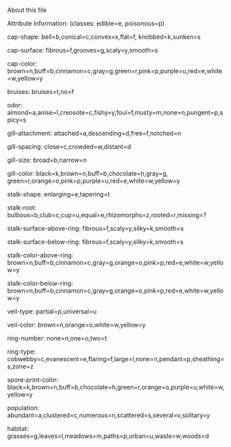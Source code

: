 About this file

<t>Attribute Information: (classes: edible=e, poisonous=p)

cap-shape: bell=b,conical=c,convex=x,flat=f, knobbed=k,sunken=s

cap-surface: fibrous=f,grooves=g,scaly=y,smooth=s

cap-color: brown=n,buff=b,cinnamon=c,gray=g,green=r,pink=p,purple=u,red=e,white=w,yellow=y

bruises: bruises=t,no=f

odor: almond=a,anise=l,creosote=c,fishy=y,foul=f,musty=m,none=n,pungent=p,spicy=s

gill-attachment: attached=a,descending=d,free=f,notched=n

gill-spacing: close=c,crowded=w,distant=d

gill-size: broad=b,narrow=n

gill-color: black=k,brown=n,buff=b,chocolate=h,gray=g, green=r,orange=o,pink=p,purple=u,red=e,white=w,yellow=y

stalk-shape: enlarging=e,tapering=t

stalk-root: bulbous=b,club=c,cup=u,equal=e,rhizomorphs=z,rooted=r,missing=?

stalk-surface-above-ring: fibrous=f,scaly=y,silky=k,smooth=s

stalk-surface-below-ring: fibrous=f,scaly=y,silky=k,smooth=s

stalk-color-above-ring: brown=n,buff=b,cinnamon=c,gray=g,orange=o,pink=p,red=e,white=w,yellow=y

stalk-color-below-ring: brown=n,buff=b,cinnamon=c,gray=g,orange=o,pink=p,red=e,white=w,yellow=y

veil-type: partial=p,universal=u

veil-color: brown=n,orange=o,white=w,yellow=y

ring-number: none=n,one=o,two=t

ring-type: cobwebby=c,evanescent=e,flaring=f,large=l,none=n,pendant=p,sheathing=s,zone=z

spore-print-color: black=k,brown=n,buff=b,chocolate=h,green=r,orange=o,purple=u,white=w,yellow=y

population: abundant=a,clustered=c,numerous=n,scattered=s,several=v,solitary=y

habitat: grasses=g,leaves=l,meadows=m,paths=p,urban=u,waste=w,woods=d<t>
